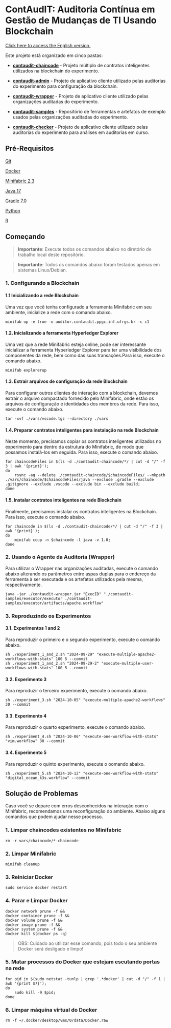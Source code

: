 # ContAudIT: Auditoria Contínua em Gestão de Mudanças de TI Usando Blockchain

[Click here to access the English version.](README.md)

Este projeto está organizado em cinco pastas:

- [**contaudit-chaincode**](contaudit-chaincode/) - Projeto múltiplo de contratos inteligentes utilizados na blockchain do experimento. 

- [**contaudit-admin**](contaudit-admin/) - Projeto de aplicativo cliente utilizado pelas auditorias do experimento para configuração da blockchain. 

- [**contaudit-wrapper**](contaudit-wrapper/) - Projeto de aplicativo cliente utilizado pelas organizações auditadas do experimento.

- [**contaudit-samples**](contaudit-samples/) - Repositório de ferramentas e artefatos de exemplo usados pelas organizações auditadas do experimento.

- [**contaudit-checker**](contaudit-checker/) - Projeto de aplicativo cliente utilizado pelas auditorias do experimento para análises em auditorias em curso.

## Pré-Requisitos

[Git](https://git-scm.com)

[Docker](https://www.docker.com)

[Minifabric 2.3](https://github.com/hyperledger-labs/minifabric)

[Java 17](https://www.oracle.com/java/technologies/downloads/#java17)

[Gradle 7.0](https://gradle.org/next-steps/?version=7.0&format=bin)

[Python](https://www.python.org)

[R](https://www.r-project.org)

## Começando

> **Importante**: Execute todos os comandos abaixo no diretório de trabalho local deste repositório.

> **Importante**: Todos os comandos abaixo foram testados apenas em sistemas Linux/Debian.

### 1. Configurando a Blockchain

#### 1.1 Inicializando a rede Blockchain

Uma vez que você tenha configurado a ferramenta Minifabric em seu ambiente, inicialize a rede com o comando abaixo.

```
minifab up -e true -o auditor.contaudit.ppgc.inf.ufrgs.br -c c1
```

#### 1.2. Inicializando a ferramenta Hyperledger Explorer

Uma vez que a rede Minifabric esteja online, pode ser interessante inicializar a ferramenta Hyperledger Explorer para ter uma visibilidade dos componentes da rede, bem como das suas transações.Para isso, execute o comando abaixo.

```
minifab explorerup
```

#### 1.3. Extrair arquivos de configuração da rede Blockchain

Para configurar outros clientes de interação com a blockchain, devemos extrair o arquivo compactado fornecido pelo Minifabric, onde estão os arquivos de configuração e identidades dos membros da rede. Para isso, execute o comando abaixo.

```
tar -xvf ./vars/vscode.tgz --directory ./vars
```

#### 1.4. Preparar contratos inteligentes para instalação na rede Blockchain

Neste momento, precisamos copiar os contratos inteligentes utilizados no experimento para dentro da estrutura do Minifabric, de modo que possamos instalá-los em seguida. Para isso, execute o comando abaixo.

```
for chaincodeFiles in $(ls -d ./contaudit-chaincode/*/ | cut -d "/" -f 3 | awk '{print}'); 
do 
    rsync -aq --delete ./contaudit-chaincode/$chaincodeFiles/ --mkpath ./vars/chaincode/$chaincodeFiles/java --exclude .gradle --exclude .gitignore --exclude .vscode --exclude bin --exclude build; 
done
```

#### 1.5. Instalar contratos inteligentes na rede Blockchain

Finalmente, precisamos instalar os contratos inteligentes na Blockchain. Para isso, execute o comando abaixo.

```
for chaincode in $(ls -d ./contaudit-chaincode/*/ | cut -d "/" -f 3 | awk '{print}'); 
do 
    minifab ccup -n $chaincode -l java -v 1.0; 
done
```

### 2. Usando o Agente da Auditoria (Wrapper)

Para utilizar o Wrapper nas organizações auditadas, execute o comando abaixo alterando os parâmetros entre aspas duplas para o endereço da ferramenta à ser executada e os artefatos utilizados pela mesma, respectivamente.

```
java -jar ./contaudit-wrapper.jar "ExecID" "./contaudit-samples/executor/executor ./contaudit-samples/executor/artifacts/apache.workflow"
```

### 3. Reproduzindo os Experimentos

#### 3.1. Experimentos 1 and 2

Para reproduzir o primeiro e o segundo experimento, execute o oomando abaixo.

```
sh ./experiment_1_and_2.sh "2024-09-29" "execute-multiple-apache2-workflows-with-stats" 100 5 --commit
sh ./experiment_1_and_2.sh "2024-09-29-2" "execute-multiple-user-workflows-with-stats" 100 5 --commit
```

#### 3.2. Experimento 3

Para reproduzir o terceiro experimento, execute o oomando abaixo.

```
sh ./experiment_3.sh "2024-10-05" "execute-multiple-apache2-workflows" 30 --commit
```

#### 3.3. Experimento 4

Para reproduzir o quarto experimento, execute o oomando abaixo.

```
sh ./experiment_4.sh "2024-10-06" "execute-one-workflow-with-stats" "vim.workflow" 30 --commit
```

#### 3.4. Experimento 5

Para reproduzir o quinto experimento, execute o oomando abaixo.

```
sh ./experiment_5.sh "2024-10-12" "execute-one-workflow-with-stats" "digital_ocean_k3s.workflow" --commit
```

## Solução de Problemas

Caso você se depare com erros desconhecidos na interação com o Minifabric, recomendamos uma reconfiguração do ambiente. Abaixo alguns comandos que podem ajudar nesse processo.

### 1. Limpar chaincodes existentes no Minifabric

```
rm -r vars/chaincode/*-chaincode
```

### 2. Limpar Minifabric

```
minifab cleanup
```

### 3. Reiniciar Docker

```
sudo service docker restart
```

### 4. Parar e Limpar Docker

```
docker network prune -f &&
docker container prune -f &&
docker volume prune -f &&
docker image prune -f &&
docker system prune -f &&
docker kill $(docker ps -q)
```

> OBS: Cuidado ao utilizar esse comando, pois todo o seu ambiente Docker será desligado e limpo!

### 5. Matar processos do Docker que estejam escutando portas na rede

```
for pid in $(sudo netstat -tunlp | grep '.*docker' | cut -d "/" -f 1 | awk '{print $7}');
do 
    sudo kill -9 $pid; 
done
```

### 6. Limpar máquina virtual do Docker

```
rm -f ~/.docker/desktop/vms/0/data/Docker.raw
```